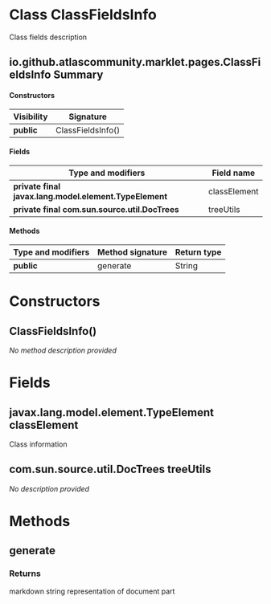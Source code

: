 Class ClassFieldsInfo
=====================
Class fields description

io.github.atlascommunity.marklet.pages.ClassFieldsInfo Summary
-------
#### Constructors
| Visibility | Signature         |
| ---------- | ----------------- |
| **public** | ClassFieldsInfo() |
#### Fields
| Type and modifiers                                     | Field name   |
| ------------------------------------------------------ | ------------ |
| **private final javax.lang.model.element.TypeElement** | classElement |
| **private final com.sun.source.util.DocTrees**         | treeUtils    |
#### Methods
| Type and modifiers | Method signature | Return type |
| ------------------ | ---------------- | ----------- |
| **public**         | generate         | String      |

Constructors
============
ClassFieldsInfo()
-----------------
*No method description provided*



Fields
======
javax.lang.model.element.TypeElement classElement
-------------------------------------------------
Class information


com.sun.source.util.DocTrees treeUtils
--------------------------------------
*No description provided*



Methods
=======
generate
--------


### Returns

markdown string representation of document part



